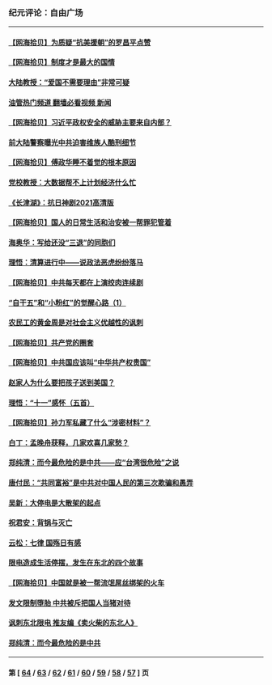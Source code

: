 ### 纪元评论：自由广场
---
#### [【网海拾贝】为质疑“抗美援朝”的罗昌平点赞](../../pages/nsc993/n13293902.md?10110330) 
#### [【网海拾贝】制度才是最大的国情](../../pages/nsc993/n13292455.md?10110330) 
#### [大陆教授：“爱国不需要理由”非常可疑](../../pages/nsc993/n13292404.md?10110330) 
#### [油管热门频道 翻墙必看视频 新闻](ok?10110330)
#### [【网海拾贝】习近平政权安全的威胁主要来自内部？](../../pages/nsc993/n13290496.md?10110330) 
#### [前大陆警察曝光中共迫害维族人酷刑细节](../../pages/nsc993/n13290422.md?10110330) 
#### [【网海拾贝】傅政华睡不着觉的根本原因](../../pages/nsc993/n13287736.md?10110330) 
#### [党校教授：大数据帮不上计划经济什么忙](../../pages/nsc993/n13287648.md?10110330) 
#### [《长津湖》：抗日神剧2021高清版](../../pages/nsc993/n13284959.md?10110330) 
#### [【网海拾贝】国人的日常生活和治安被一帮罪犯管着](../../pages/nsc993/n13285024.md?10110330) 
#### [海奥华：写给还没“三退”的同胞们](../../pages/nsc993/n13284718.md?10110330) 
#### [理悟：清算进行中——说政法恶虎纷纷落马](../../pages/nsc993/n13284707.md?10110330) 
#### [【网海拾贝】中共每天都在上演绞肉连续剧](../../pages/nsc993/n13282662.md?10110330) 
#### [“自干五”和“小粉红”的觉醒心路（1）](../../pages/nsc993/n13282577.md?10110330) 
#### [农民工的黄金周是对社会主义优越性的讽刺](../../pages/nsc993/n13279129.md?10110330) 
#### [【网海拾贝】共产党的圈套](../../pages/nsc993/n13279355.md?10110330) 
#### [【网海拾贝】中共国应该叫“中华共产权贵国”](../../pages/nsc993/n13277732.md?10110330) 
#### [赵家人为什么要把孩子送到美国？](../../pages/nsc993/n13277707.md?10110330) 
#### [理悟：“十一”感怀（五首）](../../pages/nsc993/n13277203.md?10110330) 
#### [【网海拾贝】孙力军私藏了什么“涉密材料”？](../../pages/nsc993/n13276325.md?10110330) 
#### [白丁：孟晚舟获释，几家欢喜几家愁？](../../pages/nsc993/n13276158.md?10110330) 
#### [郑纯清：而今最危险的是中共——应“台湾很危险”之说](../../pages/nsc993/n13276137.md?10110330) 
#### [唐付民：“共同富裕”是中共对中国人民的第三次欺骗和愚弄](../../pages/nsc993/n13276091.md?10110330) 
#### [吴新：大停电是大散架的起点](../../pages/nsc993/n13276065.md?10110330) 
#### [祝君安：背锅与灭亡](../../pages/nsc993/n13276014.md?10110330) 
#### [云松：七律 国殇日有感](../../pages/nsc993/n13276007.md?10110330) 
#### [限电造成生活停摆，发生在东北的四个故事](../../pages/nsc993/n13275888.md?10110330) 
#### [【网海拾贝】中国就是被一帮流氓屌丝绑架的火车](../../pages/nsc993/n13274121.md?10110330) 
#### [发文限制堕胎 中共被斥把国人当猪对待](../../pages/nsc993/n13273979.md?10110330) 
#### [讽刺东北限电 推友编《卖火柴的东北人》](../../pages/nsc993/n13273892.md?10110330) 
#### [郑纯清：而今最危险的是中共](../../pages/nsc993/n13272870.md?10110330) 

---
#### 第 [ [64](./64.md?10110330) / [63](./63.md?10110330) / [62](./62.md?10110330) / [61](./61.md?10110330) / [60](./60.md?10110330) / [59](./59.md?10110330) / [58](./58.md?10110330) / [57](./57.md?10110330) ] 页
